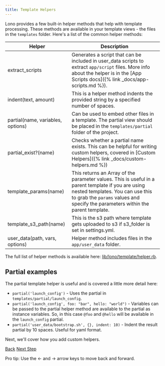 ```yaml
---
title: Template Helpers
---
```


Lono provides a few built-in helper methods that help with template processing.  These methods are available in your template views - the files in the `templates` folder.  Here's a list of the common helper methods:

Helper  | Description
------------- | -------------
extract_scripts | Generates a script that can be included in user_data scripts to extract `app/script` files. More info about the helper is in the [App Scripts docs]({% link _docs/app-scripts.md %}).
indent(text, amount) | This is a helper method indents the provided string by a specified number of spaces.
partial(name, variables, options) | Can be used to embed other files in a template.  The partial view should be placed in the `templates/partial` folder of the project.
partial_exist?(name) | Checks whether a partial name exists. This can be helpful for writing custom helpers, covered in [Custom Helpers]({% link _docs/custom-helpers.md %})
template_params(name) | This returns an Array of the parameter values. This is useful in a parent template if you are using nested templates.  You can use this to grab the `params` values and specify the parameters within the parent template.
template_s3_path(name) | This is the s3 path where template gets uploaded to s3 if s3_folder is set in settings.yml.
user_data(path, vars, options)  | Helper method includes files in the `app/user_data` folder.

The full list of helper methods is available here: [lib/lono/template/helper.rb](https://github.com/tongueroo/lono/blob/master/lib/lono/template/helper.rb).

## Partial examples

The partial template helper is useful and is covered a little more detail here:

* `partial('launch_config')` - Uses the partial in `templates/partial/launch_config`.
* `partial('launch_config', foo: "bar", hello: "world")` - Variables can be passed to the partial helper method are available to the partial as instance variables.  So, in this case `@foo` and `@hello` will be available in the `launch_config` partial.
* `partial('user_data/bootstrap.sh', {}, indent: 10)` - Indent the result partial by 10 spaces.  Useful for yaml format.

Next, we'll cover how you add custom helpers.

<a id="prev" class="btn btn-basic" href="{% link _docs/app-scripts.md %}">Back</a>
<a id="next" class="btn btn-primary" href="{% link _docs/custom-helpers.md %}">Next Step</a>
<p class="keyboard-tip">Pro tip: Use the <- and -> arrow keys to move back and forward.</p>
